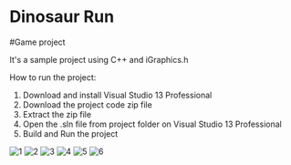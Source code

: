 # Dinosaur Run <br>
#Game project<br>

It's a sample project using C++ and iGraphics.h

How to run the project:<br>
1. Download and install Visual Studio 13 Professional
2. Download the project code zip file
3. Extract the zip file
4. Open the .sln file from project folder on Visual Studio 13 Professional
5. Build and Run the project


![1](https://github.com/Noor210111/iGraphics-Tutorial/assets/114507425/314f3499-1562-4173-8ebd-f07c54b8e7ae)
![2](https://github.com/Noor210111/iGraphics-Tutorial/assets/114507425/b607555d-8515-49b2-99e0-632fbf5b2ae0)
![3](https://github.com/Noor210111/iGraphics-Tutorial/assets/114507425/597a77a4-6f35-45cf-8f0b-9216e30c4026)
![4](https://github.com/Noor210111/iGraphics-Tutorial/assets/114507425/3b44b2df-549e-4bec-85d0-b43e6faa9160)
![5](https://github.com/Noor210111/iGraphics-Tutorial/assets/114507425/821d7bb8-d55b-446b-9068-9395042eade2)
![6](https://github.com/Noor210111/iGraphics-Tutorial/assets/114507425/938d70b7-24d9-42b6-aab6-01e1cbb2a5a1)
